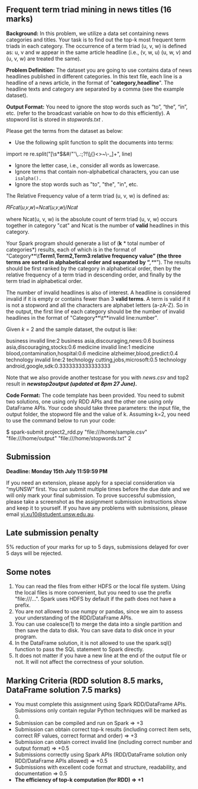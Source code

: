 ## Frequent term triad mining in news titles (16 marks)

**Background:** In this problem, we utilize a data set containing news categories and titles. Your task is to find out the top-k most frequent term triads in each category. The occurrence of a term triad (u, v, w) is defined as: u, v and w appear in the same article headline (i.e., (v, w, u) (u, w, v) and (u, v, w) are treated the same).

**Problem Definition:** The dataset you are going to use contains data of news headlines published in different categories. In this text file, each line is a headline of a news article, in the format of "**category,headline**". The headline texts and category are separated by a comma (see the example dataset).

**Output Format:** You need to ignore the stop words such as “to”, “the”, “in”, etc. (refer to the broadcast variable on how to do this efficiently). A stopword list is stored in *stopwords.txt .*

Please get the terms from the dataset as below:

- Use the following split function to split the documents into terms:

import re re.split("[\\s*$&#/\"'\\,.:;?!\\[\\](){}<>~\\-_]+", line)

- Ignore the letter case, i.e., consider all words as lowercase.
- Ignore terms that contain non-alphabetical characters, you can use `isalpha().`
- Ignore the stop words such as "to", "the", "in", etc.

The Relative Frequency value of a term triad (u, v, w) is defined as:

𝑅𝐹𝑐𝑎𝑡(𝑢,𝑣,𝑤)=𝑁𝑐𝑎𝑡(𝑢,𝑣,𝑤)/𝑁𝑐𝑎𝑡

where Ncat(u, v, w) is the absolute count of term triad (u, v, w) occurs together in category "cat" and Ncat is the number of **valid** headlines in this category. 

Your Spark program should generate a list of (**k** \* total number of categories*) results, each of which is in the format of “Category**\t**Term1**,**Term2,Term3**:**relative frequency value” (the three terms are sorted in alphabetical order and separated by “***,\***”). The results should be first ranked by the category in alphabetical order, then by the relative frequency of a term triad in descending order, and finally by the term triad in alphabetical order. 

The number of invalid headlines is also of interest. A headline is considered invalid if it is empty or contains fewer than 3 **valid terms**. A term is valid if it is not a stopword and all the characters are alphabet letters (a-zA-Z). So in the output, the first line of each category should be the number of invalid headlines in the format of "Category**\t**invalid line:number". 

Given *k* = 2 and the sample dataset, the output is like:

business    invalid line:2 business    asia,discouraging,news:0.6 business    asia,discouraging,stocks:0.6 medicine    invalid line:1 medicine    blood,contamination,hospital:0.6 medicine    alzheimer,blood,predict:0.4 technology    invalid line:2 technology    cutting,jobs,microsoft:0.5 technology    android,google,sdk:0.3333333333333333



Note that we also provide another testcase for you with *news.csv* and top2 result in ***newstop2output (updated at 8pm 27 June)*****.** 

**Code Format:** The code template has been provided. You need to submit two solutions, one using only RDD APIs and the other one using only DataFrame APIs. Your code should take three parameters: the input file, the output folder, the stopword file and the value of k. Assuming k=2, you need to use the command below to run your code:

$ spark-submit project2_rdd.py "file:///home/sample.csv" "file:///home/output" "file:///home/stopwords.txt" 2

## **Submission**

**Deadline: Monday 15th July 11:59:59 PM**

If you need an extension, please apply for a special consideration via “myUNSW” first. You can submit multiple times before the due date and we will only mark your final submission. To prove successful submission, please take a screenshot as the assignment submission instructions show and keep it to yourself. If you have any problems with submissions, please email [yi.xu10@student.unsw.edu.au](mailto:yi.xu10@student.unsw.edu.au). 

## **Late submission penalty**

5% reduction of your marks for up to 5 days, submissions delayed for over 5 days will be rejected.

## **Some notes**

1. You can read the files from either HDFS or the local file system. Using the local files is more convenient, but you need to use the prefix "file:///...". Spark uses HDFS by default if the path does not have a prefix.
2. You are not allowed to use numpy or pandas, since we aim to assess your understanding of the RDD/DataFrame APIs.
3. You can use coalesce(1) to merge the data into a single partition and then save the data to disk. You can save data to disk once in your program.
4. In the DataFrame solution, it is not allowed to use the spark.sql() function to pass the SQL statement to Spark directly.
5. It does not matter if you have a new line at the end of the output file or not. It will not affect the correctness of your solution.

## **Marking Criteria (**RDD solution 8.5 marks, DataFrame solution 7.5 marks**)**

- You must complete this assignment using Spark RDD/DataFrame APIs. Submissions only contain regular Python techniques will be marked as 0.
- Submission can be compiled and run on Spark => +3
- Submission can obtain correct top-k results (including correct item sets, correct RF values, correct format and order) => +3
- Submission can obtain correct invalid line (including correct number and output format) => +0.5
- Submissions correctly using Spark APIs (RDD/DataFrame solution only RDD/DataFrame APIs allowed) => +0.5
- Submissions with excellent code format and structure, readability, and documentation => 0.5
- **The efficiency of top-k computation (for RDD) => +1**